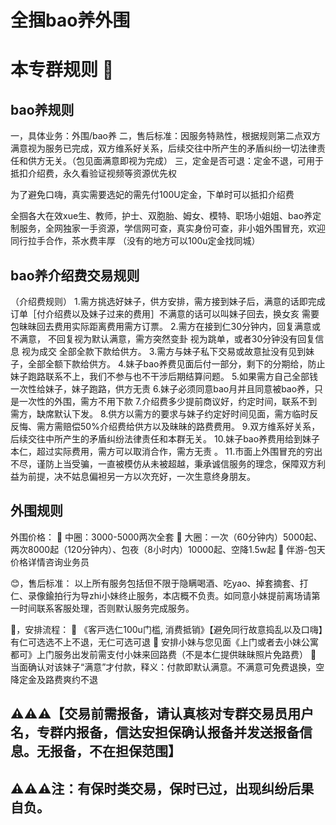 # 全掴bao养外围

# 本专群规则 📖

## bao养规则
一，具体业务：外围/bao养
二，售后标准：因服务特熟性，根据规则第二点双方满意视为服务已完成，双方维系好关系，后续交往中所产生的矛盾纠纷一切法律责任和供方无关。（包见面满意即视为完成）
三，定金是否可退：定金不退，可用于抵扣介绍费，永久看验证视频等资源优先权

为了避免口嗨，真实需要选妃的需先付100U定金，下单时可以抵扣介绍费


全掴各大在效xue生、教师，护士、双胞胎、姆女、模特、职场小姐姐、bao养定制服务，全网独家一手资源，学信网可查，真实身份可查，非小姐外围冒充，欢迎同行拉手合作，茶水费丰厚 （没有的地方可以100u定金找同城）


## bao养介绍费交易规则 
（介绍费规则）
1.需方挑选好妹子，供方安排，需方接到妹子后，满意的话即完成订单［付介绍费以及妹子过来的费用］不满意的话可以叫妹子回去，换女亥  需要包昧昧回去费用实际距离费用需方订票。
2.需方在接到仁30分钟内，回复满意或不满意， 不回复视为默认满意，需方突然变卦 视为跳单，或者30分钟没有回复信息 视为成交 全部全款下款给供方。
3.需方与妹子私下交易或故意扯没有见到妹子，全部全额下款给供方。
4.妹子bao养费见面后付一部分，剩下的分期给，防止妹子跑路联系不上，我们不参与也不干涉后期结算问题。
5.如果需方自己全部钱一次性给妹子，妹子跑路，供方无责
6.妹子必须同意bao月并且同意被bao养，只是一次性的外围，需方不用下款
7.介绍费多少提前商议好，约定时间，联系不到需方，缺席默认下发。
8.供方以需方的要求与妹子约定好时间见面，需方临时反反悔、需方需赔偿50%介绍费给供方以及昧昧的路费费用。
9.双方维系好关系，后续交往中所产生的矛盾纠纷法律责任和本群无关。
10.妹子bao养费用给到妹子本仁，超过实际费用，需方可以取消合作，需方无责 。
11.市面上外围冒充的穷出不尽，谨防上当受骗，一直被模仿从未被超越，秉承诚信服务的理念，保障双方利益为前提，决不姑息偏袒另一方以次充好，一次生意终身朋友。


## 外围规则

外围价格：
💸 中圈：3000-5000两次全套
💸 大圈：一次（60分钟内）5000起、两次8000起（120分钟内）、包夜（8小时内）10000起、空降1.5w起
💸 伴游-包天价格详情咨询业务员

😊，售后标准：
以上所有服务包括但不限于隐瞒喝酒、吃yao、掉套摘套、打仁、录像鍮拍行为导zhi小妹终止服务，本店概不负责。如同意小妹提前离场请第一时间联系客服处理，否则默认服务完成服务。

🙂，安排流程：
🩷 《客戸选仁100u门槛,  消费抵销》【避免同行故意捣乱以及口嗨】有仁可选选不上不退，无仁可选可退
🩷 安排小妹与您见面《上门或者去小妹公寓都可》上门服务出发前需支付小妹来回路费（不是本仁提供昧昧照片免路费）
🩷 当面确认对该妹子“满意”才付款，释义：付款即默认满意。不满意可免费退换，空降定金及路费爽约不退



## ⚠️⚠️⚠️【交易前需报备，请认真核对专群交易员用户名，专群内报备，信达安担保确认报备并发送报备信息。无报备，不在担保范围】

## ⚠️⚠️⚠️注：有保时类交易，保时已过，出现纠纷后果自负。
